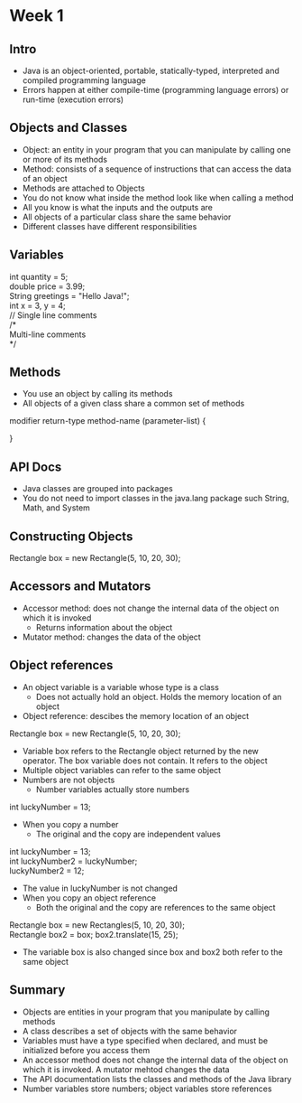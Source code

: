 # Week 1
## Intro
- Java is an object-oriented, portable, statically-typed, interpreted and compiled programming language
- Errors happen at either compile-time (programming language errors) or run-time (execution errors)
## Objects and Classes
- Object: an entity in your program that you can manipulate by calling one or more of its methods
- Method: consists of a sequence of instructions that can access the data of an object
- Methods are attached to Objects
- You do not know what inside the method look like when calling a method
- All you know is what the inputs and the outputs are
- All objects of a particular class share the same behavior
- Different classes have different responsibilities
## Variables
int quantity = 5;  
double price = 3.99;  
String greetings = "Hello Java!";  
int x = 3, y = 4;  
// Single line comments  
/*  
Multi-line comments  
*/  
## Methods
- You use an object by calling its methods
- All objects of a given class share a common set of methods

modifier return-type method-name (parameter-list) {  

}  
## API Docs
- Java classes are grouped into packages
- You do not need to import classes in the java.lang package such String, Math, and System
## Constructing Objects

Rectangle box = new Rectangle(5, 10, 20, 30);  
## Accessors and Mutators
- Accessor method: does not change the internal data of the object on which it is invoked
    - Returns information about the object
- Mutator method: changes the data of the object
## Object references
- An object variable is a variable whose type is a class
    - Does not actually hold an object. Holds the memory location of an object
- Object reference: descibes the memory location of an object

Rectangle box = new Rectangle(5, 10, 20, 30);  
- Variable box refers to the Rectangle object returned by the new operator. The box variable does not contain. It refers to the object
- Multiple object variables can refer to the same object
- Numbers are not objects
    - Number variables actually store numbers

int luckyNumber = 13;  
- When you copy a number
    - The original and the copy are independent values

int luckyNumber  = 13;  
int luckyNumber2 = luckyNumber;  
luckyNumber2 = 12;  

- The value in luckyNumber is not changed
- When you copy an object reference
    - Both the original and the copy are references to the same object

Rectangle box = new Rectangles(5, 10, 20, 30);  
Rectangle box2 = box;
box2.translate(15, 25);

- The variable box is also changed since box and box2 both refer to the same object

## Summary
- Objects are entities in your program that you manipulate by calling methods
- A class describes a set of objects with the same behavior
- Variables must have a type specified when declared, and must be initialized before you access them
- An accessor method does not change the internal data of the object on which it is invoked. A mutator mehtod changes the data
- The API documentation lists the classes and methods of the Java library
- Number variables store numbers; object variables store references
